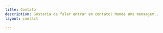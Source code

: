```yaml
---
title: Contato
description: Gostaria de falar entrar em contato? Mande uma mensagem...
layout: contact

---
```

